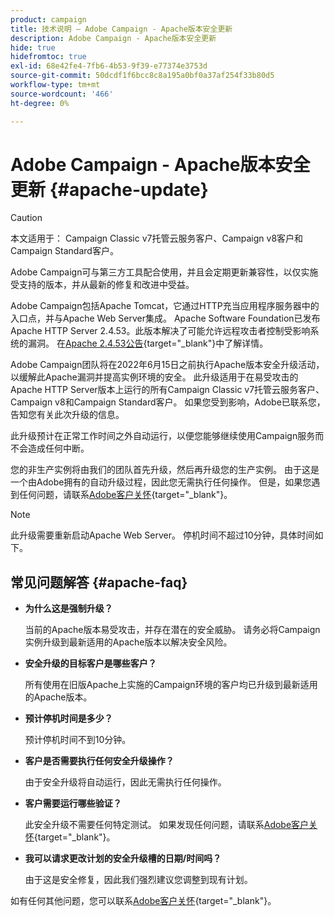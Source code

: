 ```yaml
---
product: campaign
title: 技术说明 — Adobe Campaign - Apache版本安全更新
description: Adobe Campaign - Apache版本安全更新
hide: true
hidefromtoc: true
exl-id: 68e42fe4-7fb6-4b53-9f39-e77374e3753d
source-git-commit: 50dcdf1f6bcc8c8a195a0bf0a37af254f33b80d5
workflow-type: tm+mt
source-wordcount: '466'
ht-degree: 0%

---
```


# Adobe Campaign - Apache版本安全更新 {#apache-update}

>[!CAUTION]
>本文适用于： Campaign Classic v7托管云服务客户、Campaign v8客户和Campaign Standard客户。

Adobe Campaign可与第三方工具配合使用，并且会定期更新兼容性，以仅实施受支持的版本，并从最新的修复和改进中受益。

Adobe Campaign包括Apache Tomcat，它通过HTTP充当应用程序服务器中的入口点，并与Apache Web Server集成。 Apache Software Foundation已发布Apache HTTP Server 2.4.53。此版本解决了可能允许远程攻击者控制受影响系统的漏洞。 在[Apache 2.4.53公告](https://downloads.apache.org/httpd/Announcement2.4.html){target="_blank"}中了解详情。

Adobe Campaign团队将在2022年6月15日之前执行Apache版本安全升级活动&#x200B;**&#x200B;**，以缓解此Apache漏洞并提高实例环境的安全。 此升级适用于在易受攻击的Apache HTTP Server版本上运行的所有Campaign Classic v7托管云服务客户、Campaign v8和Campaign Standard客户。 如果您受到影响，Adobe已联系您，告知您有关此次升级的信息。

此升级预计在正常工作时间之外自动运行，以便您能够继续使用Campaign服务而不会造成任何中断。

您的非生产实例将由我们的团队首先升级，然后再升级您的生产实例。 由于这是一个由Adobe拥有的自动升级过程，因此您无需执行任何操作。 但是，如果您遇到任何问题，请联系[Adobe客户关怀](https://experienceleague.adobe.com/zh-hans?support-solution=Campaign#support){target="_blank"}。


>[!NOTE]
>此升级需要重新启动Apache Web Server。 停机时间不超过10分钟，具体时间如下。
> 

## 常见问题解答 {#apache-faq}

* **为什么这是强制升级？**

  当前的Apache版本易受攻击，并存在潜在的安全威胁。 请务必将Campaign实例升级到最新适用的Apache版本以解决安全风险。


* **安全升级的目标客户是哪些客户？**

  所有使用在旧版Apache上实施的Campaign环境的客户均已升级到最新适用的Apache版本。

* **预计停机时间是多少？**

  预计停机时间不到10分钟。

* **客户是否需要执行任何安全升级操作？**

  由于安全升级将自动运行，因此无需执行任何操作。

* **客户需要运行哪些验证？**

  此安全升级不需要任何特定测试。 如果发现任何问题，请联系[Adobe客户关怀](https://experienceleague.adobe.com/zh-hans?support-solution=Campaign#support){target="_blank"}。


* **我可以请求更改计划的安全升级槽的日期/时间吗？**

  由于这是安全修复，因此我们强烈建议您调整到现有计划。


如有任何其他问题，您可以联系[Adobe客户关怀](https://experienceleague.adobe.com/zh-hans?support-solution=Campaign#support){target="_blank"}。
